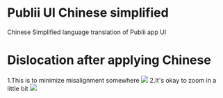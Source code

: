 # Publii UI Chinese simplified
 Chinese Simplified language translation of Publii app UI
# Dislocation after applying Chinese
1.This is to minimize misalignment somewhere
![](https://github.com/ChiefWang93/Publii-UI-Chinese-simplified/blob/main/001.png)
2.It's okay to zoom in a little bit
![](https://github.com/ChiefWang93/Publii-UI-Chinese-simplified/blob/main/002.png)
